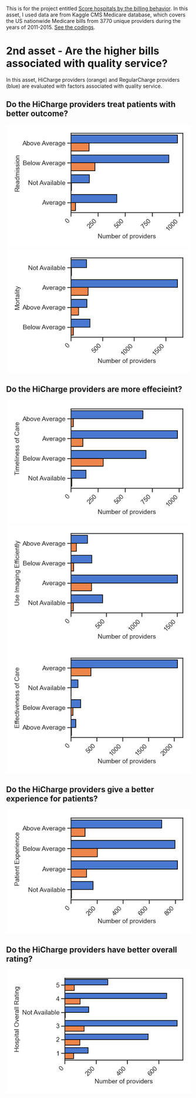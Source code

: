 This is for the project entitled [Score hospitals by the billing behavior](https://github.com/HannahhoHe/Medicare---Insight-into-the-Bills/blob/master/README_Intro.md). In this asset, I used data are from Kaggle CMS Medicare database, which covers the US nationwide Medicare bills from 3770 unique providers during the years of 2011-2015.
[See the codings](https://github.com/HannahhoHe/Medicare---Insight-into-the-Bills/blob/master/CROLChallenges_Section1.ipynb).

# 2nd asset - Are the higher bills associated with quality service? 
In this asset, HiCharge providers (orange) and RegularCharge providers (blue) are evaluated with factors associated with quality service.  
## Do the HiCharge providers treat patients with better outcome?

![Figure2a](Readmission.png)
![Figure2b](mortality.png)


## Do the HiCharge providers are more effecieint?

![Figure2d](Timeliness.png)
![Figure2e](EfficientUseimaging.png)
![Figure2c](EffectivenessofCare.png)

## Do the HiCharge providers give a better experience for patients?
![Figure2g](PatientExperience.png)


## Do the HiCharge providers have better overall rating?
![Figure2f](hospital_overall_rating.png)

